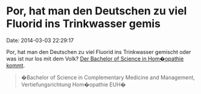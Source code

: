Por, hat man den Deutschen zu viel Fluorid ins Trinkwasser gemis
================================================================

Date: 2014-03-03 22:29:17

Por, hat man den Deutschen zu viel Fluorid ins Trinkwasser gemischt oder
was ist nur los mit dem Volk? [Der Bachelor of Science in Hom�opathie
kommt](http://scienceblogs.de/gesundheits-check/2013/11/23/hogwarts-bald-auch-in-traunstein/).

> �Bachelor of Science in Complementary Medicine and Management,
> Vertiefungsrichtung Hom�opathie EUH�
